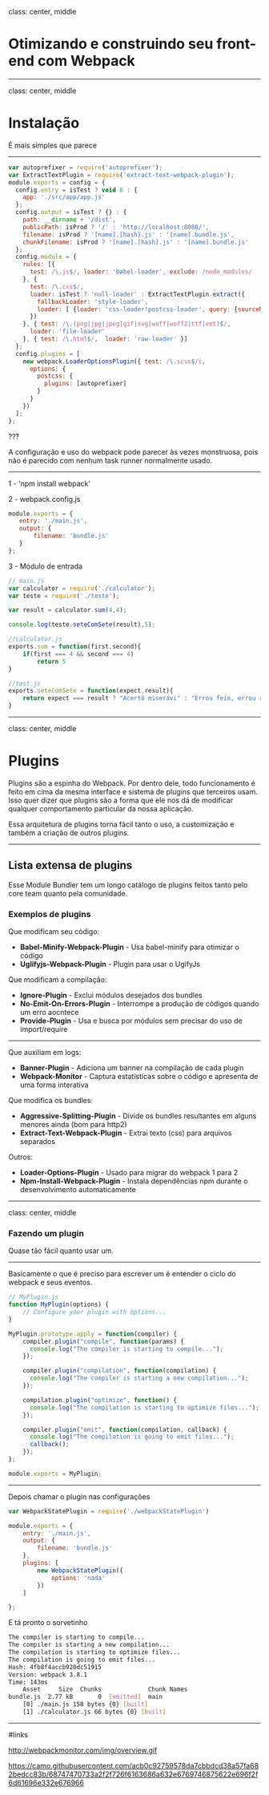 class: center, middle
        
# Otimizando e construindo seu front-end com Webpack

---
class: center, middle
# Instalação

É mais simples que parece

---

```javascript
var autoprefixer = require('autoprefixer');
var ExtractTextPlugin = require('extract-text-webpack-plugin');
module.exports = config = {
  config.entry = isTest ? void 0 : {
    app: './src/app/app.js'
  };
  config.output = isTest ? {} : {
    path: __dirname + '/dist',
    publicPath: isProd ? '/' : 'http://localhost:8080/',
    filename: isProd ? '[name].[hash].js' : '[name].bundle.js',
    chunkFilename: isProd ? '[name].[hash].js' : '[name].bundle.js'
  };
  config.module = {
    rules: [{
      test: /\.js$/, loader: 'babel-loader', exclude: /node_modules/
    }, {
      test: /\.css$/,
      loader: isTest ? 'null-loader' : ExtractTextPlugin.extract({
        fallbackLoader: 'style-loader',
        loader: [ {loader: 'css-loader!postcss-loader', query: {sourceMap: true}} ],
      })
    }, { test: /\.(png|jpg|jpeg|gif|svg|woff|woff2|ttf|eot)$/,
      loader: 'file-loader'
    }, { test: /\.html$/,  loader: 'raw-loader' }]
  };
  config.plugins = [
    new webpack.LoaderOptionsPlugin({ test: /\.scss$/i,
      options: {
        postcss: {
          plugins: [autoprefixer]
        }
      }
    })
  ];
};
```

???

A configuração e uso do webpack pode parecer às vezes monstruosa, pois não é parecido com nenhum task runner normalmente usado.


---

1 - 'npm install webpack'

2 - webpack.config.js

```javascript
module.exports = {   
   entry: './main.js',   
   output: {     
       filename: 'bundle.js'   
   } 
}; 
```

3 - Módulo de entrada

```javascript
// main.js
var calculator = require('./calculator');
var teste = require('./teste');

var result = calculator.sum(4,4);

console.log(teste.seteComSete(result),5);

//calculator.js
exports.sum = function(first,second){
    if(first === 4 && second === 4)
        return 5
}

//test.js
exports.seteComSete = function(expect,result){
    return expect === result ? "Acertô miserávi" : "Errou feio, errou rude";
}
```

---

class: center, middle

# Plugins

Plugins são a espinha do Webpack. Por dentro dele, todo funcionamento é feito em cima da mesma interface e sistema de plugins que terceiros usam. Isso quer dizer que plugins são a forma que ele nos dá de modificar qualquer comportamento particular da nossa aplicação. 

Essa arquitetura de plugins torna fácil tanto o uso, a customização e também a criação de outros plugins.

---

## Lista extensa de plugins

Esse Module Bundler tem um longo catálogo de plugins feitos tanto pelo core team quanto pela comunidade. 

### Exemplos de plugins

Que modificam seu código:
- **Babel-Minify-Webpack-Plugin** - Usa babel-minify para otimizar o código
- **Uglifyjs-Webpack-Plugin** - Plugin para usar o UgifyJs

Que modificam a compilação:
- **Ignore-Plugin** - Exclui módulos desejados dos bundles
- **No-Emit-On-Errors-Plugin** - Interrompe a produção de códigos quando um erro aocntece
- **Provide-Plugin** - Usa e busca por módulos sem precisar do uso de import/require

---

Que auxiliam em logs:
- **Banner-Plugin** - Adiciona um banner na compilação de cada plugin
- **Webpack-Monitor** - Captura estatísticas sobre o código e apresenta de uma forma interativa

Que modifica os bundles:
- **Aggressive-Splitting-Plugin** - Divide os bundles resultantes em alguns menores ainda (bom para http2)
- **Extract-Text-Webpack-Plugin** - Extrai texto (css) para arquivos separados

Outros: 
- **Loader-Options-Plugin** - Usado para migrar do webpack 1 para 2 
- **Npm-Install-Webpack-Plugin** - Instala dependências npm durante o desenvolvimento automaticamente

---
class: center, middle

### Fazendo um plugin

Quase tão fácil quanto usar um.

---

Basicamente o que é preciso para escrever um é entender o ciclo do webpack e seus eventos.

```javascript
// MyPlugin.js
function MyPlugin(options) {
    // Configure your plugin with options...
}

MyPlugin.prototype.apply = function(compiler) {
    compiler.plugin("compile", function(params) {
      console.log("The compiler is starting to compile...");
    });

    compiler.plugin("compilation", function(compilation) {
      console.log("The compiler is starting a new compilation...");
    });

    compilation.plugin("optimize", function() {
      console.log("The compilation is starting to optimize files...");
    });

    compiler.plugin("emit", function(compilation, callback) {
      console.log("The compilation is going to emit files...");
      callback();
    });
};

module.exports = MyPlugin;

```

---

Depois chamar o plugin nas configurações

```javascript
var WebpackStatePlugin = require('./webpackStatePlugin')

module.exports = {   
    entry: './main.js',   
    output: {     
        filename: 'bundle.js'   
    },
    plugins: [
        new WebpackStatePlugin({
            options: 'nada'
        })
    ]

}; 
```

E tá pronto o sorvetinho

```bash 
The compiler is starting to compile...
The compiler is starting a new compilation...
The compilation is starting to optimize files...
The compilation is going to emit files...
Hash: 4fb8f4accb920dc51915
Version: webpack 3.8.1
Time: 143ms
    Asset     Size  Chunks             Chunk Names
bundle.js  2.77 kB       0  [emitted]  main
    [0] ./main.js 158 bytes {0} [built]
    [1] ./calculator.js 66 bytes {0} [built]

```

---

#links

http://webpackmonitor.com/img/overview.gif

https://camo.githubusercontent.com/acb0c92759578da7cbbdcd38a57fa682bedcc83b/68747470733a2f2f726f6163686a632e6769746875622e696f2f6d61696e332e676966